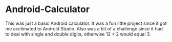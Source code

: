 # Android-Calculator

This was just a basic Android calculator. It was a fun little project since it got me acclimated to Android Studio. Also was a bit of a challenge since it had to deal with single and double digits, otherwise 12 + 2 would equal 3. 
